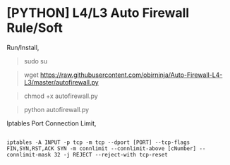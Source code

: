# [PYTHON] L4/L3 Auto Firewall Rule/Soft
Run/Install,

> sudo su

> wget https://raw.githubusercontent.com/obirninja/Auto-Firewall-L4-L3/master/autofirewall.py

> chmod +x autofirewall.py

> python autofirewall.py

Iptables Port Connection Limit,
```

iptables -A INPUT -p tcp -m tcp --dport [PORT] --tcp-flags FIN,SYN,RST,ACK SYN -m connlimit --connlimit-above [cNumber] --connlimit-mask 32 -j REJECT --reject-with tcp-reset

```
